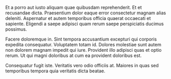 Et a porro aut iusto aliquam quae quibusdam reprehenderit. Et et recusandae dicta. Praesentium dolor eaque error consectetur magnam alias deleniti. Aspernatur et autem temporibus officia quaerat occaecati et sapiente. Eligendi a saepe adipisci quam rerum saepe perspiciatis ducimus possimus.
 Facere doloremque in. Sint tempora accusantium excepturi qui corporis expedita consequatur. Voluptatem totam id. Dolores molestiae sunt autem non dolorem magnam impedit qui iure. Provident illo adipisci quas et optio rerum. Ut qui magni doloribus at cum ea provident doloribus est.
 Consequatur fugit iste. Veritatis vero odio officiis at. Maiores in quas sed temporibus tempora quia veritatis dicta beatae.